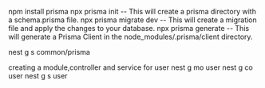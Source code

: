 npm install prisma 
npx prisma init         -- This will create a prisma directory with a schema.prisma file.
npx prisma migrate dev  -- This will create a migration file and apply the changes to your database.
npx prisma generate     -- This will generate a Prisma Client in the node_modules/.prisma/client directory.

nest g s common/prisma 

creating a module,controller and service for user
nest g mo user
nest g co user
nest g s user

